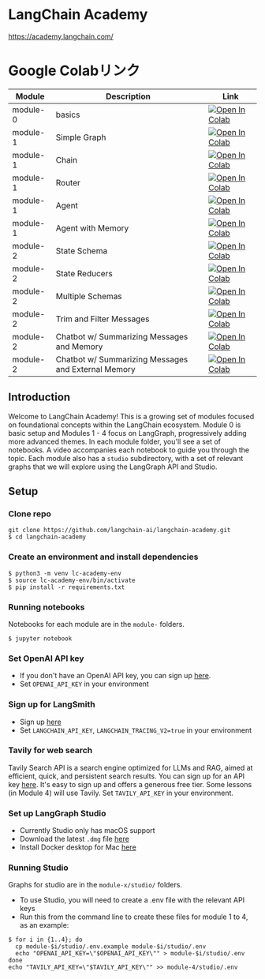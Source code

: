 # LangChain Academy 

https://academy.langchain.com/

# Google Colabリンク

| Module   | Description                                                                 | Link                                                                                                      |
|----------|-----------------------------------------------------------------------------|-----------------------------------------------------------------------------------------------------------|
| module-0 | basics                                                                      | [![Open In Colab](https://colab.research.google.com/assets/colab-badge.svg)](https://colab.research.google.com/github/tis-abe-akira/langchain-academy/blob/main/module-0/basics.ipynb) |
| module-1 | Simple Graph                                                                | [![Open In Colab](https://colab.research.google.com/assets/colab-badge.svg)](https://colab.research.google.com/github/tis-abe-akira/langchain-academy/blob/main/module-1/simple-graph.ipynb) |
| module-1 | Chain                                                                       | [![Open In Colab](https://colab.research.google.com/assets/colab-badge.svg)](https://colab.research.google.com/github/tis-abe-akira/langchain-academy/blob/main/module-1/chain.ipynb) |
| module-1 | Router                                                                      | [![Open In Colab](https://colab.research.google.com/assets/colab-badge.svg)](https://colab.research.google.com/github/tis-abe-akira/langchain-academy/blob/main/module-1/router.ipynb) |
| module-1 | Agent                                                                       | [![Open In Colab](https://colab.research.google.com/assets/colab-badge.svg)](https://colab.research.google.com/github/tis-abe-akira/langchain-academy/blob/main/module-1/agent.ipynb) |
| module-1 | Agent with Memory                                                           | [![Open In Colab](https://colab.research.google.com/assets/colab-badge.svg)](https://colab.research.google.com/github/tis-abe-akira/langchain-academy/blob/main/module-1/agent-memory.ipynb) |
| module-2 | State Schema                                                                | [![Open In Colab](https://colab.research.google.com/assets/colab-badge.svg)](https://colab.research.google.com/github/tis-abe-akira/langchain-academy/blob/main/module-2/state-schema.ipynb) |
| module-2 | State Reducers                                                              | [![Open In Colab](https://colab.research.google.com/assets/colab-badge.svg)](https://colab.research.google.com/github/tis-abe-akira/langchain-academy/blob/main/module-2/state-reducers.ipynb) |
| module-2 | Multiple Schemas                                                            | [![Open In Colab](https://colab.research.google.com/assets/colab-badge.svg)](https://colab.research.google.com/github/tis-abe-akira/langchain-academy/blob/main/module-2/multiple-schemas.ipynb) |
| module-2 | Trim and Filter Messages                                                    | [![Open In Colab](https://colab.research.google.com/assets/colab-badge.svg)](https://colab.research.google.com/github/tis-abe-akira/langchain-academy/blob/main/module-2/trim-filter-messages.ipynb) |
| module-2 | Chatbot w/ Summarizing Messages and Memory                                  | [![Open In Colab](https://colab.research.google.com/assets/colab-badge.svg)](https://colab.research.google.com/github/tis-abe-akira/langchain-academy/blob/main/module-2/chatbot-summarization.ipynb) |
| module-2 | Chatbot w/ Summarizing Messages and External Memory                         | [![Open In Colab](https://colab.research.google.com/assets/colab-badge.svg)](https://colab.research.google.com/github/tis-abe-akira/langchain-academy/blob/main/module-2/chatbot-external-memory.ipynb) |

## Introduction

Welcome to LangChain Academy! This is a growing set of modules focused on foundational concepts within the LangChain ecosystem. Module 0 is basic setup and Modules 1 - 4 focus on LangGraph, progressively adding more advanced themes. In each module folder, you'll see a set of notebooks. A video accompanies each notebook to guide you through the topic. Each module also has a `studio` subdirectory, with a set of relevant graphs that we will explore using the LangGraph API and Studio.

## Setup

### Clone repo
```
git clone https://github.com/langchain-ai/langchain-academy.git
$ cd langchain-academy
```

### Create an environment and install dependencies  
```
$ python3 -m venv lc-academy-env
$ source lc-academy-env/bin/activate
$ pip install -r requirements.txt
```

### Running notebooks
Notebooks for each module are in the `module-` folders.
```
$ jupyter notebook
```

### Set OpenAI API key
* If you don't have an OpenAI API key, you can sign up [here](https://openai.com/index/openai-api/).
*  Set `OPENAI_API_KEY` in your environment 

### Sign up for LangSmith

* Sign up [here](https://docs.smith.langchain.com/) 
*  Set `LANGCHAIN_API_KEY`, `LANGCHAIN_TRACING_V2=true` in your environment 

### Tavily for web search

Tavily Search API is a search engine optimized for LLMs and RAG, aimed at efficient, quick, and persistent search results. You can sign up for an API key [here](https://tavily.com/). It's easy to sign up and offers a generous free tier. Some lessons (in Module 4) will use Tavily. Set `TAVILY_API_KEY` in your environment.

### Set up LangGraph Studio

* Currently Studio only has macOS support
* Download the latest `.dmg` file [here](https://github.com/langchain-ai/langgraph-studio?tab=readme-ov-file#download)
* Install Docker desktop for Mac [here](https://docs.docker.com/engine/install/)

### Running Studio
Graphs for studio are in the `module-x/studio/` folders.

* To use Studio, you will need to create a .env file with the relevant API keys
* Run this from the command line to create these files for module 1 to 4, as an example:
```
$ for i in {1..4}; do
  cp module-$i/studio/.env.example module-$i/studio/.env
  echo "OPENAI_API_KEY=\"$OPENAI_API_KEY\"" > module-$i/studio/.env
done
echo "TAVILY_API_KEY=\"$TAVILY_API_KEY\"" >> module-4/studio/.env

```
